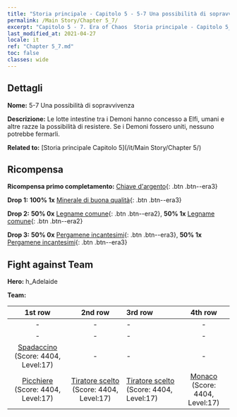 ```yaml
---
title: "Storia principale - Capitolo 5 - 5-7 Una possibilità di sopravvivenza"
permalink: /Main Story/Chapter 5_7/
excerpt: "Capitolo 5 - 7. Era of Chaos  Storia principale - Capitolo 5_7. 5-7 Una possibilità di sopravvivenza"
last_modified_at: 2021-04-27
locale: it
ref: "Chapter 5_7.md"
toc: false
classes: wide
---
```


## Dettagli

 **Nome:** 5-7 Una possibilità di sopravvivenza

 **Descrizione:** Le lotte intestine tra i Demoni hanno concesso a Elfi, umani e altre razze la possibilità di resistere. Se i Demoni fossero uniti, nessuno potrebbe fermarli.

 **Related to:** [Storia principale Capitolo 5](/it/Main Story/Chapter 5/)

## Ricompensa

 **Ricompensa primo completamento:** [Chiave d'argento](/ItemsIT/con_693/){: .btn .btn--era3}

 **Drop 1:** **100% 1x** [Minerale di buona qualità](/ItemsIT/mat_12/){: .btn .btn--era3}

 **Drop 2:** **50% 0x** [Legname comune](/ItemsIT/mat_7/){: .btn .btn--era2}, **50% 1x** [Legname comune](/ItemsIT/mat_7/){: .btn .btn--era2}

 **Drop 3:** **50% 0x** [Pergamene incantesimi](/ItemsIT/con_694/){: .btn .btn--era3}, **50% 1x** [Pergamene incantesimi](/ItemsIT/con_694/){: .btn .btn--era3}


## Fight against Team
 **Hero:** h_Adelaide

 **Team:**


  | 1st row | 2nd row | 3rd row | 4th row |
  |:----:|:----:|:----|:----:|
  | - | - | - | - |
  | - | - | - | - |
  | [Spadaccino](/it/units/Swordsman/) (Score: 4404, Level:17)  | - | - | - |
  | [Picchiere](/it/units/Pikeman/) (Score: 4404, Level:17)  | [Tiratore scelto](/it/units/Marksman/) (Score: 4404, Level:17)  | [Tiratore scelto](/it/units/Marksman/) (Score: 4404, Level:17)  | [Monaco](/it/units/Monk/) (Score: 4404, Level:17)  |


